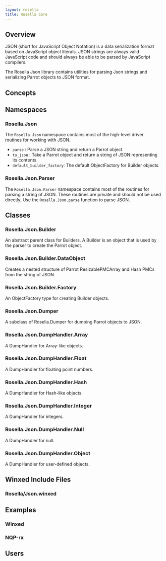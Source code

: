 ```yaml
---
layout: rosella
title: Rosella Core
---
```


## Overview

JSON (short for JavaScript Object Notation) is a data serialization format based
on JavaScript object literals. JSON strings are always valid JavaScript code
and should always be able to be parsed by JavaScript compilers.

The Rosella Json library contains utilities for parsing Json strings and
serializing Parrot objects to JSON format.

## Concepts

## Namespaces

### Rosella.Json

The `Rosella.Json` namespace contains most of the high-level driver routines
for working with JSON.

* `parse` : Parse a JSON string and return a Parrot object
* `to_json` : Take a Parrot object and return a string of JSON representing its
  contents.
* `default_builder_factory`: The default ObjectFactory for Builder objects.

### Rosella.Json.Parser

The `Rosella.Json.Parser` namespace contains most of the routines for parsing
a string of JSON. These routines are private and should not be used directly.
Use the `Rosella.Json.parse` function to parse JSON.

## Classes

### Rosella.Json.Builder

An abstract parent class for Builders. A Builder is an object that is used by
the parser to create the Parrot object.

### Rosella.Json.Builder.DataObject

Creates a nested structure of Parrot ResizablePMCArray and Hash PMCs from the
string of JSON.

### Rosella.Json.Builder.Factory

An ObjectFactory type for creating Builder objects.

### Rosella.Json.Dumper

A subclass of Rosella.Dumper for dumping Parrot objects to JSON.

### Rosella.Json.DumpHandler.Array

A DumpHandler for Array-like objects.

### Rosella.Json.DumpHandler.Float

A DumpHandler for floating point numbers.

### Rosella.Json.DumpHandler.Hash

A DumpHandler for Hash-like objects.

### Rosella.Json.DumpHandler.Integer

A DumpHandler for integers.

### Rosella.Json.DumpHandler.Null

A DumpHandler for null.

### Rosella.Json.DumpHandler.Object

A DumpHandler for user-defined objects.

## Winxed Include Files

### Rosella/Json.winxed

## Examples

### Winxed

### NQP-rx

## Users
